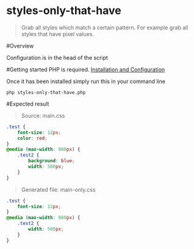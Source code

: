 # styles-only-that-have

>Grab all styles which match a certain pattern. For example grab all styles that have pixel values.

#Overview

Configuration is in the head of the script


#Getting started
PHP is required. [Installation and Configuration](http://php.net/manual/en/install.php)

Once it has been installed simply run this in your command line
``` 
php styles-only-that-have.php
```
#Expected result
>Source: main.css
``` css
.test {
	font-size: 12px;
	color: red;
}
@media (max-width: 980px) {
	.test2 {
		background: blue;
		width: 500px;
	}
}
```
>Generated file: main-only.css
``` css
.test {
	font-size: 12px;
}
@media (max-width: 980px) {
	.test2 {
		width: 500px;
	}
}
```



